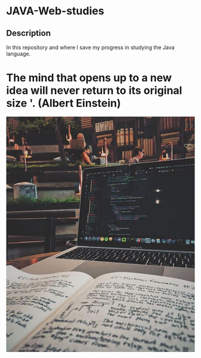 # JAVA-Web-studies

## Description
In this repository and where I save my progress in studying the Java language.


# The mind that opens up to a new idea will never return to its original size '. (Albert Einstein)

<img src="https://github.com/lycan-nt/my_portyfolio/blob/master/img.jpg">

